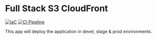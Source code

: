 # Full Stack S3 CloudFront

[![IaC](https://github.com/hmanzur/fullstack-labs-challenge/actions/workflows/infrastructure.yaml/badge.svg)](https://github.com/hmanzur/fullstack-labs-challenge/actions/workflows/infrastructure.yaml)
[![CI Pipeline](https://github.com/hmanzur/fullstack-labs-challenge/actions/workflows/ci.yaml/badge.svg)](https://github.com/hmanzur/fullstack-labs-challenge/actions/workflows/ci.yaml)

This app will deploy the application in devel, stage & prod environments.
